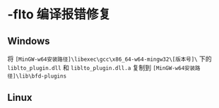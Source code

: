 # -flto 编译报错修复

## Windows

将 `[MinGW-w64安装路径]\libexec\gcc\x86_64-w64-mingw32\[版本号]\`  下的 `liblto_plugin.dll` 和 `liblto_plugin.dll.a` 复制到 `[MinGW-w64安装路径]\lib\bfd-plugins`

## Linux

```bash

```
